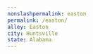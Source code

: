 ```yaml
---
﻿nonslashpermalink: easton
permalink: /easton/
alley: Easton
city: Huntsville
state: Alabama
---
```

